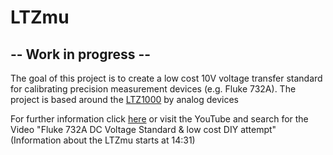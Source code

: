 # LTZmu

## -- Work in progress --

The goal of this project is to create a low cost 10V voltage transfer standard for calibrating precision measurement devices (e.g. Fluke 732A). The project is based around the <a href="https://www.analog.com/en/products/ltz1000.html">LTZ1000</a> by analog devices

For further information click <a href="https://youtu.be/N1F4duEZR_s?t=871">here</a> or visit the YouTube and search for the Video "Fluke 732A DC Voltage Standard & low cost DIY attempt" (Information about the LTZmu starts at 14:31)
